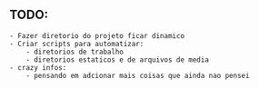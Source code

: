 TODO:
----

    - Fazer diretorio do projeto ficar dinamico
    - Criar scripts para automatizar:
        - diretorios de trabalho
        - diretorios estaticos e de arquivos de media
    - crazy infos:
        - pensando em adcionar mais coisas que ainda nao pensei

